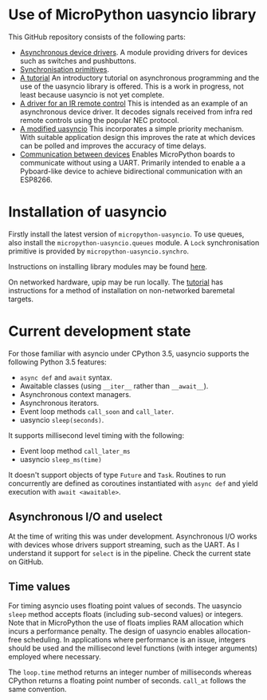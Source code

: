 # Use of MicroPython uasyncio library

This GitHub repository consists of the following parts:
 * [Asynchronous device drivers](./DRIVERS.md). A module providing drivers for
 devices such as switches and pushbuttons.
 * [Synchronisation primitives](./PRIMITIVES.md).
 * [A tutorial](./TUTORIAL.md) An introductory tutorial on asynchronous
 programming and the use of the uasyncio library is offered. This is a work in
 progress, not least because uasyncio is not yet complete.
 * [A driver for an IR remote control](./nec_ir/README.md) This is intended as
 an example of an asynchronous device driver. It decodes signals received from
 infra red remote controls using the popular NEC protocol.
 * [A modified uasyncio](./FASTPOLL.md) This incorporates a simple priority
 mechanism. With suitable application design this improves the rate at which
 devices can be polled and improves the accuracy of time delays.
 * [Communication between devices](./syncom_as/README.md) Enables MicroPython
 boards to communicate without using a UART. Primarily intended to enable a
 a Pyboard-like device to achieve bidirectional communication with an ESP8266.

# Installation of uasyncio

Firstly install the latest version of ``micropython-uasyncio``. To use queues,
also install the ``micropython-uasyncio.queues`` module. A ``Lock``
synchronisation primitive is provided by ``micropython-uasyncio.synchro``.

Instructions on installing library modules may be found [here](https://github.com/micropython/micropython-lib).

On networked hardware, upip may be run locally. The [tutorial](./TUTORIAL.md#installing-uasyncio-on-bare-metal)
has instructions for a method of installation on non-networked baremetal
targets.

# Current development state

For those familiar with asyncio under CPython 3.5, uasyncio supports the
following Python 3.5 features:

 * ``async def`` and ``await`` syntax.
 * Awaitable classes (using ``__iter__`` rather than ``__await__``).
 * Asynchronous context managers.
 * Asynchronous iterators.
 * Event loop methods ``call_soon`` and ``call_later``.
 * uasyncio ``sleep(seconds)``.

It supports millisecond level timing with the following:

 * Event loop method ``call_later_ms``
 * uasyncio ``sleep_ms(time)``

It doesn't support objects of type ``Future`` and ``Task``. Routines to run
concurrently are defined as coroutines instantiated with ``async def`` and
yield execution with ``await <awaitable>``.

## Asynchronous I/O and uselect

At the time of writing this was under development. Asynchronous I/O works with
devices whose drivers support streaming, such as the UART. As I understand it
support for ``select`` is in the pipeline. Check the current state on GitHub.

## Time values

For timing asyncio uses floating point values of seconds. The uasyncio ``sleep``
method accepts floats (including sub-second values) or integers. Note that in
MicroPython the use of floats implies RAM allocation which incurs a performance
penalty. The design of uasyncio enables allocation-free scheduling. In
applications where performance is an issue, integers should be used and the
millisecond level functions (with integer arguments) employed where necessary.

The ``loop.time`` method returns an integer number of milliseconds whereas
CPython returns a floating point number of seconds. ``call_at`` follows the
same convention.
